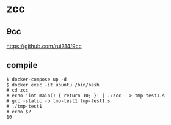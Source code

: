 # zcc

## 9cc

https://github.com/rui314/9cc

## compile

```
$ docker-compose up -d
$ docker exec -it ubuntu /bin/bash
# cd zcc
# echo 'int main() { return 10; }' | ./zcc - > tmp-test1.s
# gcc -static -o tmp-test1 tmp-test1.s
# ./tmp-test1
# echo $?
10
```